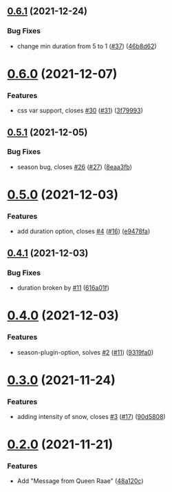 ## [0.6.1](https://github.com/queen-raae/gatsby-plugin-let-it-snow/compare/v0.6.0...v0.6.1) (2021-12-24)


### Bug Fixes

* change min duration from 5 to 1 ([#37](https://github.com/queen-raae/gatsby-plugin-let-it-snow/issues/37)) ([46b8d62](https://github.com/queen-raae/gatsby-plugin-let-it-snow/commit/46b8d62543329bc17e559aa43e8b531c102d9e2d))

# [0.6.0](https://github.com/queen-raae/gatsby-plugin-let-it-snow/compare/v0.5.1...v0.6.0) (2021-12-07)


### Features

* css var support, closes [#30](https://github.com/queen-raae/gatsby-plugin-let-it-snow/issues/30) ([#31](https://github.com/queen-raae/gatsby-plugin-let-it-snow/issues/31)) ([3f79993](https://github.com/queen-raae/gatsby-plugin-let-it-snow/commit/3f79993b50c5202bd1944251b7a2ad135b8689e0))

## [0.5.1](https://github.com/queen-raae/gatsby-plugin-let-it-snow/compare/v0.5.0...v0.5.1) (2021-12-05)


### Bug Fixes

* season bug, closes [#26](https://github.com/queen-raae/gatsby-plugin-let-it-snow/issues/26) ([#27](https://github.com/queen-raae/gatsby-plugin-let-it-snow/issues/27)) ([8eaa3fb](https://github.com/queen-raae/gatsby-plugin-let-it-snow/commit/8eaa3fb57d7d5161c1eaaa80df11e299f189c952))

# [0.5.0](https://github.com/queen-raae/gatsby-plugin-let-it-snow/compare/v0.4.1...v0.5.0) (2021-12-03)


### Features

* add duration option, closes [#4](https://github.com/queen-raae/gatsby-plugin-let-it-snow/issues/4) ([#16](https://github.com/queen-raae/gatsby-plugin-let-it-snow/issues/16)) ([e9478fa](https://github.com/queen-raae/gatsby-plugin-let-it-snow/commit/e9478fa85f195ad839b19f9a51616372d462ef64))

## [0.4.1](https://github.com/queen-raae/gatsby-plugin-let-it-snow/compare/v0.4.0...v0.4.1) (2021-12-03)


### Bug Fixes

* duration broken by [#11](https://github.com/queen-raae/gatsby-plugin-let-it-snow/issues/11) ([616a01f](https://github.com/queen-raae/gatsby-plugin-let-it-snow/commit/616a01f1cbadca3bd7d39e7e92bc01f5c157c036))

# [0.4.0](https://github.com/queen-raae/gatsby-plugin-let-it-snow/compare/v0.3.0...v0.4.0) (2021-12-03)


### Features

* season-plugin-option, solves [#2](https://github.com/queen-raae/gatsby-plugin-let-it-snow/issues/2) ([#11](https://github.com/queen-raae/gatsby-plugin-let-it-snow/issues/11)) ([9319fa0](https://github.com/queen-raae/gatsby-plugin-let-it-snow/commit/9319fa0c8685ce4db85ec1af4d0419b263e2ec92))

# [0.3.0](https://github.com/queen-raae/gatsby-plugin-let-it-snow/compare/v0.2.0...v0.3.0) (2021-11-24)


### Features

* adding intensity of snow, closes [#3](https://github.com/queen-raae/gatsby-plugin-let-it-snow/issues/3) ([#17](https://github.com/queen-raae/gatsby-plugin-let-it-snow/issues/17)) ([90d5808](https://github.com/queen-raae/gatsby-plugin-let-it-snow/commit/90d5808163d97267e6b678588b5d1d2f37b995af))

# [0.2.0](https://github.com/queen-raae/gatsby-plugin-let-it-snow/compare/v0.1.0...v0.2.0) (2021-11-21)


### Features

* Add "Message from Queen Raae" ([48a120c](https://github.com/queen-raae/gatsby-plugin-let-it-snow/commit/48a120cddc1d49debd253dd78b77306d7db7b613))
